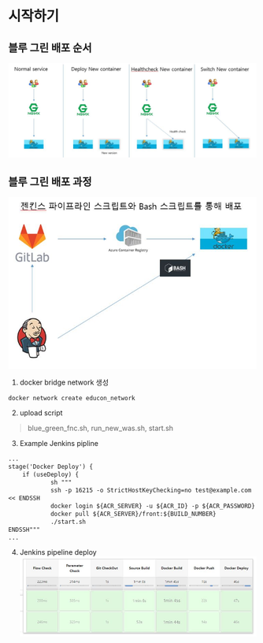 # 시작하기

## 블루 그린 배포 순서
![Alt text](./img\blue_green_deploy_for_docker.JPG)

## 블루 그린 배포 과정
![Alt text](img\build_deploy.JPG)

1. docker bridge network 생성
```
docker network create educon_network
```

2. upload script
> blue_green_fnc.sh, run_new_was.sh, start.sh

3. Example Jenkins pipline
```
...
stage('Docker Deploy') {
    if (useDeploy) {
            sh """
            ssh -p 16215 -o StrictHostKeyChecking=no test@example.com << ENDSSH
            docker login ${ACR_SERVER} -u ${ACR_ID} -p ${ACR_PASSWORD}
            docker pull ${ACR_SERVER}/front:${BUILD_NUMBER}
            ./start.sh
ENDSSH"""
...

```

4. Jenkins pipeline deploy
![Alt text](img\build_deploy_jenkins_pipeline.JPG)
